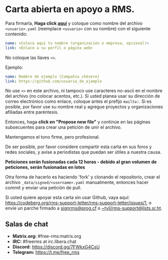 # Carta abierta en apoyo a RMS.

Para firmarla, **Haga click [aquí](https://github.com/rms-support-letter/rms-support-letter.github.io/new/master/_data/signed)** y coloque como nombre del archivo `<usuario>.yaml` (reemplace `<usuario>` con su nombre) con el siguiente contenido:

```yaml
name: <Coloca aquí tu nombre (organización o empresa, opcional)>
link: <Enlace a su perfil o página web>
```

No coloque las llaves `<>`.

Ejemplo:
```yaml
name: Nombre de ejemplo (Compañía chévere)
link: https://github.com/usuario_de_ejemplo
```

No use `<>` en este archivo, ni tampoco use caracteres no-ascii en el nombre del archivo (no colocar acentos, etc.).
Si usted planea usar su dirección de correo electrónico como enlace, coloque antes el prefijo `mailto:`.
Si es posible, por favor use su nombre real y agregue proyectos y organizaciones afiliadas entre paréntesis.

Entonces, haga **click en "Propose new file"** y continúe en las páginas subsecuentes para crear una petición de unir el archivo.

Mantengamos el tono firme, pero profesional. 

De ser posible, por favor considere compartir esta carta en sus foros y redes sociales, y avise a periodistas que puedan ser útiles a nuestra causa.

**Peticiones serán fusionadas cada 12 horas - debido al gran volumen de peticiones, serán fusionadas en lotes**

Otra forma de hacerlo es haciendo 'fork' y clonando el repositorio, crear el archivo `_data/signed/<username>.yaml` manualmente, entonces hacer commit y enviar una petición de pull.

Si usted quiere apoyar esta carta sin usar Github, vaya aquí: https://codeberg.org/rms-support-letter/rms-support-letter/issues/1, 
o envíe un parche firmado a [signrms@prog.cf](mailto:signrms@prog.cf) o [~tyil/rms-support@lists.sr.ht](mailto:~tyil/rms-support@lists.sr.ht).

## Salas de chat

- **Matrix.org:** #free-rms:matrix.org
- **IRC:** #freerms at irc.libera.chat
- **Discord:** https://discord.gg/7FWkxG4CsU
- **Telegram:** https://t.me/free_rms
